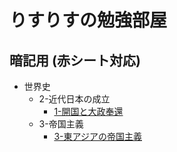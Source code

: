 # りすりすの勉強部屋

## 暗記用 (赤シート対応)

- 世界史
  - 2-近代日本の成立
    - [1-開国と大政奉還](世界史/2-近代日本の成立/1-開国と大政奉還)
  - 3-帝国主義
    - [3-東アジアの帝国主義](世界史/3-帝国主義/3-東アジアの帝国主義)
